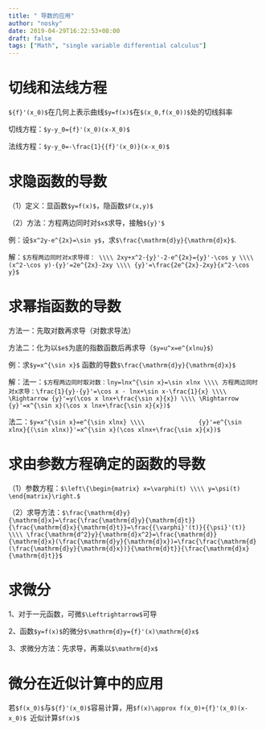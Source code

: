 ```yaml
---
title: " 导数的应用"
author: "nosky"
date: 2019-04-29T16:22:53+08:00
draft: false
tags: ["Math", "single variable differential calculus"]
---
```


# 切线和法线方程

`${f}'(x_0)$`在几何上表示曲线`$y=f(x)$`在`$(x_0,f(x_0))$`处的切线斜率

切线方程：`$y-y_0={f}'(x_0)(x-X_0)$`

法线方程：`$y-y_0=-\frac{1}{{f}'(x_0)}(x-x_0)$`

# 求隐函数的导数

（1）定义：显函数`$y=f(x)$`，隐函数`$F(x,y)$`

（2）方法：方程两边同时对`$x$`求导，接触`${y}'$`

例：设`$x^2y-e^{2x}=\sin y$`，求`$\frac{\mathrm{d}y}{\mathrm{d}x}$`.

解：`$方程两边同时对x求导得： \\\\
     2xy+x^2·{y}'-2·e^{2x}={y}'·\cos y \\\\
     (x^2-\cos y)·{y}'=2e^{2x}-2xy \\\\
     {y}'=\frac{2e^{2x}-2xy}{x^2-\cos y}$`

# 求幂指函数的导数

方法一：先取对数再求导（对数求导法）

方法二：化为以`$e$`为底的指数函数后再求导（`$y=u^x=e^{xlnu}$`）

例：求`$y=x^{\sin x}$` 函数的导数`$\frac{\mathrm{d}y}{\mathrm{d}x}$`

解：法一：`$方程两边同时取对数：lny=lnx^{\sin x}=\sin xlnx \\\\
          方程两边同时对x求导：\frac{1}{y}·{y}'=\cos x · lnx+\sin x·\frac{1}{x} \\\\
          \Rightarrow {y}'=y(\cos x lnx+\frac{\sin x}{x}) \\\\
          \Rightarrow {y}'=x^{\sin x}(\cos x lnx+\frac{\sin x}{x})$`

​		法二：`$y=x^{\sin x}=e^{\sin xlnx} \\\\
​              {y}'=e^{\sin xlnx}{(\sin xlnx)}'=x^{\sin x}(\cos xlnx+\frac{\sin x}{x})$`

# 求由参数方程确定的函数的导数

（1）参数方程：`$\left\{\begin{matrix} x=\varphi(t) \\\\ y=\psi(t) \end{matrix}\right.$`

（2）求导方法：`$\frac{\mathrm{d}y}{\mathrm{d}x}=\frac{\frac{\mathrm{d}y}{\mathrm{d}t}}{\frac{\mathrm{d}x}{\mathrm{d}t}}=\frac{{\varphi}'(t)}{{\psi}'(t)} \\\\
             \frac{\mathrm{d^2}y}{\mathrm{d}x^2}=\frac{\mathrm{d}}{\mathrm{d}x}(\frac{\mathrm{d}y}{\mathrm{d}x})=\frac{\frac{\mathrm{d}(\frac{\mathrm{d}y}{\mathrm{d}x})}{\mathrm{d}t}}{\frac{\mathrm{d}x}{\mathrm{d}t}}$` 

# 求微分

1、对于一元函数，可微`$\Leftrightarrow$`可导

2、函数`$y=f(x)$`的微分`$\mathrm{d}y={f}'(x)\mathrm{d}x$`

3、求微分方法：先求导，再乘以`$\mathrm{d}x$`

# 微分在近似计算中的应用

若`$f(x_0)$`与`${f}'(x_0)$`容易计算，用`$f(x)\approx f(x_0)+{f}'(x_0)(x-x_0)$ `近似计算`$f(x)$`